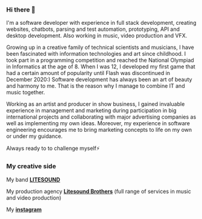 ### Hi there 👋

I'm a software developer with experience in full stack development, creating websites, chatbots, parsing and test automation, prototyping, API and desktop development. Also working in music, video production and VFX.

Growing up in a creative family of technical scientists and musicians, I have been fascinated with information technologies and art since childhood. I took part in a programming competition and reached the National Olympiad in Informatics at the age of 8. When I was 12, I developed my first game that had a certain amount of popularity until Flash was discontinued in December 2020:) Software development has always been an art of beauty and harmony to me. That is the reason why I manage to combine IT and music together.

Working as an artist and producer in show business, I gained invaluable experience in management and marketing during participation in big international projects and collaborating with major advertising companies as well as implementing my own ideas. Moreover, my experience in software engineering encourages me to bring marketing concepts to life on my own or under my guidance.

Always ready to to challenge myself⚡


### My creative side

My band <a href="https://www.litesound.com/">**LITESOUND**</a>

My production agency <a href="https://www.litesoundbros.com/">**Litesound Brothers**</a> (full range of services in music and video production) 


My <a href="https://www.instagram.com/litesoundvova">**instagram**</a>

<!--


**RonnieBlade/RonnieBlade** is a ✨ _special_ ✨ repository because its `README.md` (this file) appears on your GitHub profile.

Here are some ideas to get you started:

- 🔭 I’m currently working on ...
- 🌱 I’m currently learning ...
- 👯 I’m looking to collaborate on ...
- 🤔 I’m looking for help with ...
- 💬 Ask me about ...
- 📫 How to reach me: ...
- 😄 Pronouns: ...
- ⚡ Fun fact: ...
-->
